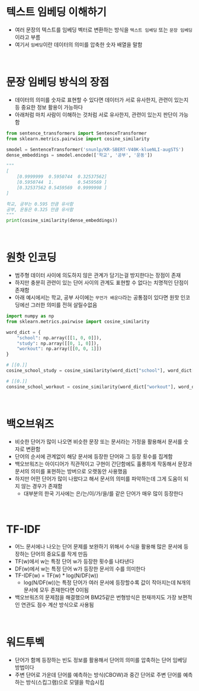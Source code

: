 # 텍스트 임베딩 이해하기
- 여러 문장의 텍스트를 임베딩 벡터로 변환하는 방식을 `텍스트 임베딩` 또는 `문장 임베딩` 이라고 부름
- 여기서 `임베딩`이란 데이터의 의미를 압축한 숫자 배열을 말함

<br>

# 문장 임베딩 방식의 장점
- 데이터의 의미를 숫자로 표현할 수 있다면 데이터가 서로 유사한지, 관련이 있는지 등 중요한 정보 활용이 가능하다
- 아래처럼 마치 사람이 이해하는 것처럼 서로 유사한지, 관련이 있는지 판단이 가능함
```python
from sentence_transformers import SentenceTransformer
from sklearn.metrics.pairwise import cosine_similarity

smodel = SentenceTransformer('snunlp/KR-SBERT-V40K-klueNLI-augSTS')
dense_embeddings = smodel.encode(['학교', '공부', '운동'])

"""
[
    [0.9999999  0.5950744  0.32537562]
    [0.5950744  1.         0.5459569 ]
    [0.32537562 0.5459569  0.9999998 ]
]

학교, 공부는 0.595 만큼 유사함
공부, 운동은 0.325 만큼 유사함
"""
print(cosine_similarity(dense_embeddings))
```

<br>

# 원핫 인코딩
- 범주형 데이터 사이에 의도하지 않은 관계가 담기는걸 방지한다는 장점이 존재
- 하지만 충분히 관련이 있는 단어 사이의 관계도 표현할 수 없다는 치명적인 단점이 존재함
- 아래 예시에서는 학교, 공부 사이에는 `무언가 배운다`라는 공통점이 있다면 원핫 인코딩에선 그러한 의미를 전혀 살릴수없음

```python
import numpy as np
from sklearn.metrics.pairwise import cosine_similarity

word_dict = {
    "school": np.array([[1, 0, 0]]),
    "study": np.array([[0, 1, 0]]),
    "workout": np.array([[0, 0, 1]])
}

# [[0.]]
cosine_school_study = cosine_similarity(word_dict["school"], word_dict["study"])

# [[0.]]
consine_school_workout = cosine_similarity(word_dict["workout"], word_dict["study"])
```

<br>

# 백오브워즈
- 비슷한 단어가 많이 나오면 비슷한 문장 또는 문서라는 가정을 활용해서 문서를 숫자로 변환함
- 단어의 순서에 관계없이 해당 문서에 등장한 단어와 그 등장 횟수를 집계함
- 백오브워즈는 아이디어가 직관적이고 구현이 간단함에도 훌룡하게 작동해서 문장과 문서의 의미를 표현하는 방버으로 오랫동안 사용했음
- 하지만 어떤 단어가 많이 나왔다고 해서 문서의 의미를 파악하는데 그게 도움이 되지 않는 경우가 존재함
  - 대부분의 한국 기사에는 은/는/이/가/을/를 같은 단어가 매우 많이 등장한다

<br>

# TF-IDF
- 어느 문서에나 나오는 단어 문제를 보완하기 위해서 수식을 활용해 많은 문서에 등장하는 단어의 중요도를 작게 만듬
- TF(w)에서 w는 특정 단어 w가 등장한 횟수를 나타낸다
- DF(w)에서 w는 특정 단어 w가 등장한 문서의 수를 의미한다
- TF-IDF(w) = TF(w) * log(N/DF(w))
  - log(N/DF(w))는 특정 단어가 여러 문서에 등장할수록 값이 작아지는데 N개의 문서에 모두 존재한다면 0이됨
- 백오브워즈의 문제점을 해결했으며 BM25같은 번형방식은 현재까지도 가장 보편적인 연관도 점수 계산 방식으로 사용됨

<br>

# 워드투벡
- 단어가 함께 등장하는 빈도 정보를 활용해서 단어의 의미를 압축하는 단어 임베딩 방법이다
- 주변 단어로 가운데 단어를 예측하는 방식(CBOW)과 중간 단어로 주변 단어를 예측하는 방식(스킵그램)으로 모델을 학습시킴



























